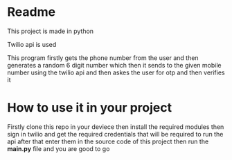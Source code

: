 # Readme
This project is made in python

Twilio api is used

This program firstly gets the phone number from the user and then generates a random 6 digit number which then it sends to the given mobile number using the twilio api and then askes the user for otp and then verifies it

# How to use it in your project
Firstly clone this repo in your deviece 
then install the required modules 
then sign in twilio and get the required credentials that will be required to run the api
after that enter them in the source code of this project 
then run the **main.py** file and you are good to go
